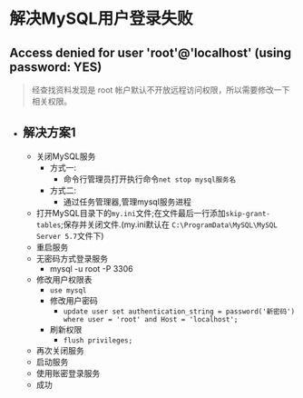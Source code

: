# 解决MySQL用户登录失败

## Access denied for user 'root'@'localhost' (using password: YES)

>   经查找资料发现是 root 帐户默认不开放远程访问权限，所以需要修改一下相关权限。

- ## 解决方案1

  - 关闭MySQL服务
    - 方式一:
      - 命令行管理员打开执行命令`net stop mysql服务名`
    - 方式二:
      - 通过任务管理器,管理mysql服务进程
  - 打开MySQL目录下的`my.ini`文件;在文件最后一行添加`skip-grant-tables`;保存并关闭文件.(my.ini默认在 `C:\ProgramData\MySQL\MySQL Server 5.7`文件下)
  - 重启服务
  - 无密码方式登录服务
    - mysql -u root -P 3306
  - 修改用户权限表
    - `use mysql`
    - 修改用户密码
      - `update user set authentication_string = password('新密码') where user = 'root' and Host = 'localhost';`
    - 刷新权限
      - `flush privileges;`
  - 再次关闭服务
  - 启动服务
  - 使用账密登录服务
  - 成功



























































